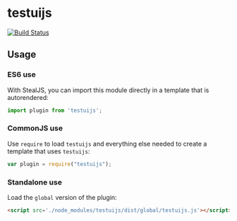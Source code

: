 # testuijs

[![Build Status](https://travis-ci.org//testuijs.svg?branch=master)](https://travis-ci.org//testuijs)



## Usage

### ES6 use

With StealJS, you can import this module directly in a template that is autorendered:

```js
import plugin from 'testuijs';
```

### CommonJS use

Use `require` to load `testuijs` and everything else
needed to create a template that uses `testuijs`:

```js
var plugin = require("testuijs");
```

### Standalone use

Load the `global` version of the plugin:

```html
<script src='./node_modules/testuijs/dist/global/testuijs.js'></script>
```
